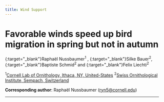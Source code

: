 ```yaml
---
title: Wind Support
---
```


# Favorable winds speed up bird migration in spring but not in autumn
[<i class="ai ai-orcid" style="color: #a6ce39;"></i>](https://orcid.org/0000-0002-8185-1020){:target="_blank"}Raphaël Nussbaumer<sup>1</sup> , [<i class="ai ai-orcid" style="color: #a6ce39;"></i>](https://orcid.org/0000-0002-0844-164X){:target="_blank"}Silke
Bauer<sup>2</sup>, [<i class="ai ai-orcid" style="color: #a6ce39;"></i>](https://orcid.org/0000-0002-7736-7527){:target="_blank"}Baptiste Schmid<sup>2</sup> and [<i class="ai ai-orcid"></i>](https://orcid.org/0000-0001-9473-0837){:target="_blank"}Felix Liechti<sup>2</sup> 

<sup>1</sup>[Cornell Lab of Ornithology, Ithaca, NY, United-States](http://www.birds.cornell.edu/)
<sup>2</sup>[Swiss Ornithological Institute, Sempach, Switzerland](https://www.vogelwarte.ch/)

**Corresponding author**: Raphaël Nussbaumer ([ryn5@cornell.edu](mailto:ryn5@cornell.edu))

---